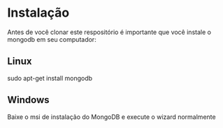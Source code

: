 Instalação
=============

Antes de você clonar este respositório é importante que você instale o mongodb em seu computador:

Linux
-------------
sudo apt-get install mongodb

Windows
-------------
Baixe o msi de instalação do MongoDB e execute o wizard normalmente
